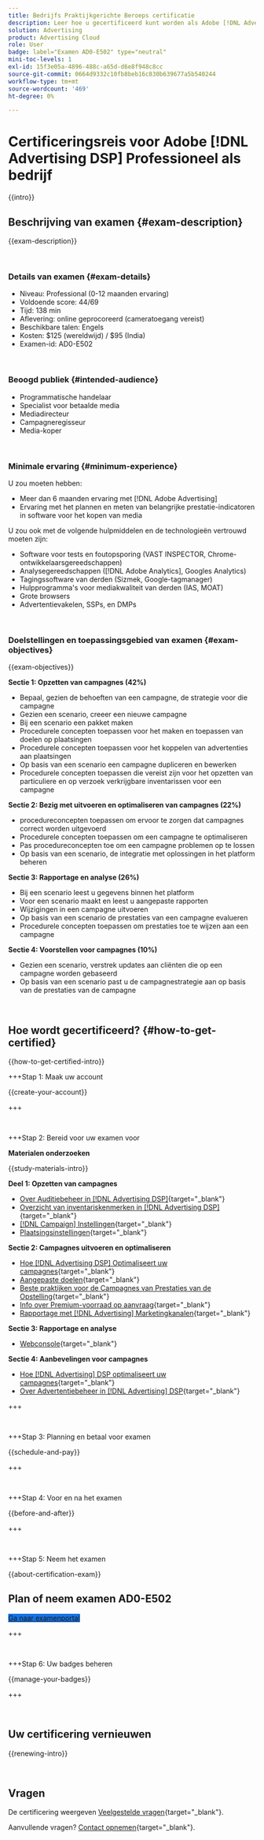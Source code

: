 ```yaml
---
title: Bedrijfs Praktijkgerichte Beroeps certificatie
description: Leer hoe u gecertificeerd kunt worden als Adobe [!DNL Advertising DSP] Zakelijke beroepsbeoefenaar.
solution: Advertising
product: Advertising Cloud
role: User
badge: label="Examen AD0-E502" type="neutral"
mini-toc-levels: 1
exl-id: 15f3e05a-4896-488c-a65d-d6e8f948c8cc
source-git-commit: 0664d9332c10fb8beb16c830b639677a5b540244
workflow-type: tm+mt
source-wordcount: '469'
ht-degree: 0%

---
```


# Certificeringsreis voor Adobe [!DNL Advertising DSP] Professioneel als bedrijf

{{intro}}

## Beschrijving van examen {#exam-description}

{{exam-description}}

<br>

### Details van examen {#exam-details}

* Niveau: Professional (0-12 maanden ervaring)
* Voldoende score: 44/69
* Tijd: 138 min
* Aflevering: online geprocoreerd (cameratoegang vereist)
* Beschikbare talen: Engels
* Kosten: $125 (wereldwijd) / $95 (India)
* Examen-id: AD0-E502

<br>

### Beoogd publiek {#intended-audience}

* Programmatische handelaar
* Specialist voor betaalde media
* Mediadirecteur
* Campagneregisseur
* Media-koper

<br>

### Minimale ervaring {#minimum-experience}

U zou moeten hebben:

* Meer dan 6 maanden ervaring met [!DNL Adobe Advertising]
* Ervaring met het plannen en meten van belangrijke prestatie-indicatoren in software voor het kopen van media

U zou ook met de volgende hulpmiddelen en de technologieën vertrouwd moeten zijn:

* Software voor tests en foutopsporing (VAST INSPECTOR, Chrome-ontwikkelaarsgereedschappen)
* Analysegereedschappen ([!DNL Adobe Analytics], Googles Analytics)
* Tagingssoftware van derden (Sizmek, Google-tagmanager)
* Hulpprogramma&#39;s voor mediakwaliteit van derden (IAS, MOAT)
* Grote browsers
* Advertentievakelen, SSPs, en DMPs

<br>

### Doelstellingen en toepassingsgebied van examen {#exam-objectives}

{{exam-objectives}}

**Sectie 1: Opzetten van campagnes (42%)**

* Bepaal, gezien de behoeften van een campagne, de strategie voor die campagne
* Gezien een scenario, creeer een nieuwe campagne
* Bij een scenario een pakket maken
* Procedurele concepten toepassen voor het maken en toepassen van doelen op plaatsingen
* Procedurele concepten toepassen voor het koppelen van advertenties aan plaatsingen
* Op basis van een scenario een campagne dupliceren en bewerken
* Procedurele concepten toepassen die vereist zijn voor het opzetten van particuliere en op verzoek verkrijgbare inventarissen voor een campagne

**Sectie 2: Bezig met uitvoeren en optimaliseren van campagnes (22%)**

* procedureconcepten toepassen om ervoor te zorgen dat campagnes correct worden uitgevoerd
* Procedurele concepten toepassen om een campagne te optimaliseren
* Pas procedureconcepten toe om een campagne problemen op te lossen
* Op basis van een scenario, de integratie met oplossingen in het platform beheren

**Sectie 3: Rapportage en analyse (26%)**

* Bij een scenario leest u gegevens binnen het platform
* Voor een scenario maakt en leest u aangepaste rapporten
* Wijzigingen in een campagne uitvoeren
* Op basis van een scenario de prestaties van een campagne evalueren
* Procedurele concepten toepassen om prestaties toe te wijzen aan een campagne

**Sectie 4: Voorstellen voor campagnes (10%)**

* Gezien een scenario, verstrek updates aan cliënten die op een campagne worden gebaseerd
* Op basis van een scenario past u de campagnestrategie aan op basis van de prestaties van de campagne

<br>

## Hoe wordt gecertificeerd? {#how-to-get-certified}

{{how-to-get-certified-intro}}

+++Stap 1: Maak uw account

{{create-your-account}}

+++

<br>

+++Stap 2: Bereid voor uw examen voor

**Materialen onderzoeken**

{{study-materials-intro}}

**Deel 1: Opzetten van campagnes**

* [Over Auditiebeheer in [!DNL Advertising DSP]](https://experienceleague.adobe.com/docs/advertising/dsp/audiences/audience-about.html){target="_blank"}
* [Overzicht van inventariskenmerken in [!DNL Advertising DSP]](https://experienceleague.adobe.com/docs/advertising/dsp/inventory/inventory-overview.html){target="_blank"}
* [[!DNL Campaign] Instellingen](https://experienceleague.adobe.com/docs/advertising/dsp/campaign-management/campaigns/campaign-settings.html){target="_blank"}
* [Plaatsingsinstellingen](https://experienceleague.adobe.com/docs/advertising/dsp/campaign-management/placements/placement-settings.html){target="_blank"}

**Sectie 2: Campagnes uitvoeren en optimaliseren**

* [Hoe [!DNL Advertising DSP] Optimaliseert uw campagnes](https://experienceleague.adobe.com/docs/advertising/dsp/optimization/optimization-how-dsp-optimizes-campaigns.html){target="_blank"}
* [Aangepaste doelen](https://experienceleague.adobe.com/docs/advertising/dsp/optimization/custom-goals/custom-goal-about.html){target="_blank"}
* [Beste praktijken voor de Campagnes van Prestaties van de Opstelling](https://experienceleague.adobe.com/docs/advertising/dsp/optimization/campaign-best-practices-performance.html){target="_blank"}
* [Info over Premium-voorraad op aanvraag](https://experienceleague.adobe.com/docs/advertising/dsp/inventory/on-demand/on-demand-inventory-about.html){target="_blank"}
* [Rapportage met [!DNL Advertising] Marketingkanalen](https://experienceleague.adobe.com/docs/analytics-learn/tutorials/integrations/ad-cloud/reporting-with-advertising-cloud-marketing-channels.html){target="_blank"}

**Sectie 3: Rapportage en analyse**

* [Webconsole](https://experienceleague.adobe.com/docs/experience-manager-65/deploying/configuring/web-console.html){target="_blank"}

**Sectie 4: Aanbevelingen voor campagnes**

* [Hoe [!DNL Advertising] DSP optimaliseert uw campagnes](https://experienceleague.adobe.com/docs/advertising/dsp/optimization/optimization-how-dsp-optimizes-campaigns.html){target="_blank"}
* [Over Advertentiebeheer in [!DNL Advertising] DSP](https://experienceleague.adobe.com/docs/advertising/dsp/campaign-management/ads/ad-about.html){target="_blank"}

+++

<br>

+++Stap 3: Planning en betaal voor examen

{{schedule-and-pay}}

+++

<br>

+++Stap 4: Voor en na het examen

{{before-and-after}}

+++

<br>

+++Stap 5: Neem het examen

{{about-certification-exam}}

## Plan of neem examen AD0-E502

<a href="https://www.certmetrics.com/adobe/candidate/examity_sso.aspx?eid=AD0-E502" target="_blank" class="spectrum-Button spectrum-Button--fill spectrum-Button--accent spectrum-Button--sizeM is-margin-bottom-big-big at-element-click-tracking" style="background-color:#1473E6">

<span class="spectrum-Button-label has-no-wrap">
   Ga naar examenportal
</span>
</a>

+++

<br>

+++Stap 6: Uw badges beheren

{{manage-your-badges}}

+++

<br>

## Uw certificering vernieuwen

{{renewing-intro}}

<br>

## Vragen

De certificering weergeven [Veelgestelde vragen](https://experienceleague.adobe.com/docs/certification/certification/faq.html){target="_blank"}.

Aanvullende vragen? [Contact opnemen](mailto:certif@adobe.com){target="_blank"}.